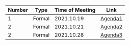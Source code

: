 | Number | Type   | Time of Meeting | Link                                             |
| ------ | ------ | --------------- | ------------------------------------------------ |
| 1      | Formal | 2021.10.19      | [Agenda1](20211019_FirstFormalMeetingAgenda.pdf) |
| 2      | Formal | 2021.10.21      | [Agenda2](20211021_2ndFormalMeetingAgenda.jpeg)  |
| 2      | Formal | 2021.10.28      | [Agenda3](20211028_3rdFormalMeetingAgenda.md)    |

